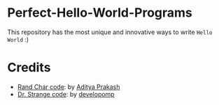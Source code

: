 # Perfect-Hello-World-Programs

This repository has the most unique and innovative ways to write `Hello World` :)

# Credits

- [Rand Char code](/cpp/rand.cpp): by [Aditya Prakash](https://github.com/AdityaPrakash-26)
- [Dr. Strange code](/python/drstrange.py): by [developomp](https://github.com/developomp)
